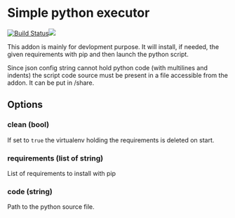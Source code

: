 # Simple python executor
[![Build Status](https://travis-ci.org/bestlibre/hassio-addons.svg?branch=master)](https://travis-ci.org/bestlibre/hassio-addons)[![](https://images.microbadger.com/badges/version/bestlibre/armhf-python-exec.svg)](https://microbadger.com/images/bestlibre/armhf-python-exec "Get your own version badge on microbadger.com")

This addon is mainly for devlopment purpose. It will install, if needed, the given requirements with pip and then launch the python script.

Since json config string cannot hold python code (with multilines and indents) the script code source must be present in a file accessible from the addon. It can be put in /share.

## Options

### clean (bool)
If set to `true` the virtualenv holding the requirements is deleted on start.

### requirements (list of string)
List of requirements to install with pip

### code (string)
Path to the python source file.
